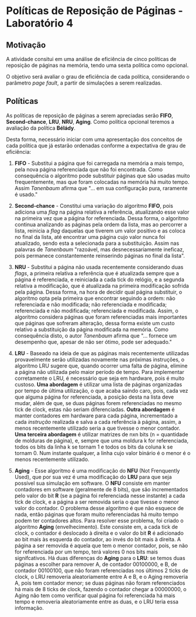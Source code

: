 # Políticas de Reposição de Páginas - Laboratório 4

## Motivação

A atividade consitui em uma análise de eficiência de cinco políticas de reposição de páginas na memória, tendo uma sexta política como opcional. 

O objetivo será avaliar o grau de eficiência de cada política, considerando o parâmetro *page fault*, a partir de simulações a serem realizadas.

## Políticas

As políticas de reposição de páginas a serem apreciadas serão **FIFO**, **Second-chance**, **LRU**, **NRU**, **Aging**. Como política opcional teremos a avaliação da política **Bélády**. 

Desta forma, necessário iniciar com uma apresentação dos conceitos de cada política que já estarão ordenadas conforme a expectativa de grau de eficiência:

1. **FIFO** - Substitui a página que foi carregada na memória a mais tempo, pela nova página referenciada que não foi encontrada. Como consequência o algoritmo pode substituir páginas que são usadas muito frequentemente, mas que foram colocadas na memória há muito tempo. Assim *Tanenbaum* afirma que "... em sua configuração pura, raramente é usado."

2. **Second-chance** - Constitui uma variação do algoritmo **FIFO**, pois adiciona uma *flag* na página relativa a referência, atualizando esse valor na primeira vez que a página for referenciada. Dessa forma, o algoritmo continua analizando as páginas pela ordem da lista, mas ao percorrer a lista, reinicia a *flag* daquelas que tiverem um valor positivo e as coloca no final da lista, até encontrar uma página cujo valor nunca foi atualizado, sendo esta a selecionada para a substituição. Assim nas palavras de *Tanenbaum* "razoável, mas desnecessariamente ineficaz, pois permanece constantemente reinserindo páginas no final da lista".

3. **NRU** - Substitui a página não usada recentemente considerando duas *flags*, a primeira relativa a referência que é atualizada sempre que a página é referenciada, e reiniciada a cada tick do relógio, e a segunda relativa a modificação, que é atualizada na primeira modificação sofrida pela página. Dessa forma, na hora de decidir qual página substituir, o algoritmo opta pela primeira que encontrar seguindo a ordem: não referenciada e não modificada; não referenciada e modificada; referenciada e não modificada; referenciada e modificada. Assim, o algoritmo considera páginas que foram referenciadas mais importantes que páginas que sofreram alteração, dessa forma existe um custo relativo a substituição da página modificada na memória. Como consequência disto, o autor *Tanenbaum* afirma que "... fornece um desempenho que, apesar de não ser ótimo, pode ser adequado."

4. **LRU** - Baseado na ideia de que as páginas mais recentemente utilizadas provavelmente serão utilizadas novamente nas próximas instruções, o algoritmo LRU sugere que, quando ocorrer uma falta de página, elimine a página não utilizada pelo maior período de tempo. Para implementar corretamente o LRU, é necessário que seja em hardware, pois é muito custoso. **Uma abordagem** é utilizar uma lista de páginas organizadas por tempo de última utilização, o que acaba saindo caro, pois, cada vez que alguma página for referenciada, a posição desta na lista deve mudar, além de que, se duas páginas forem referenciadas no mesmo tick de clock, estas não seriam diferenciadas. **Outra abordagem** é manter contadores em hardware para cada página, incrementado a cada *instrução* realizada e salva a cada referência à página, assim, a menos recentemente utilizado seria a que tivesse o menor contador. **Uma terceira abordagem** é utilizar matrizes de nxn bits (n = quantidade de molduras de página), e, sempre que uma moldura k for referenciada, todos os bits da linha k se tornam 1 e todos os bits da coluna k se tornam 0. Num instante qualquer, a linha cujo valor binário é o menor é o menos recentemente utilizado.

5. **Aging** -  Esse algoritmo é uma modificação do **NFU** (Not Frenquently Used), que por sua vez é uma modificação do **LRU** para que seja possível sua simulação em software. O **NFU** consiste em manter contadores em software (geralmente de 8 bits), que são incrementados pelo valor do bit **R** (se a página foi referenciada nesse instante) a cada tick de clock, e a página a ser removida seria o que tivesse o menor valor do contador. O problema desse algoritmo é que não esquece de nada, então páginas que foram muito referenciadas há muito tempo podem ter contadores altos. Para resolver esse problema, foi criado o algoritmo **Aging** (envelhecimento). Este consiste em, a cada tick de clock, o contador é deslocado à direita e o valor do bit **R** é adicionado ao bit mais às esquerda do contador, ao invés do bit mais à direita. A página a ser removida é aquela que tem o menor contador, pois, se não for referenciada por um tempo, terá valores 0 nos bits mais signifcativos. Há duas diferenças do **Aging** para o **LRU**: se temos duas páginas a escolher para remover A, de contador 00100000, e B, de contador 00100100, que não foram referenciadas nos últimos 2 ticks de clock, o LRU removeria aleatoriamente entre A e B, e o Aging removeria A, pois tem contador menor; se duas páginas não foram referenciados há mais de 8 ticks de clock, fazendo o contador chegar a 00000000, o Aging não tem como verificar qual página foi referenciada há mais tempo e removeria aleatoriamente entre as duas, e o LRU teria essa informação.
